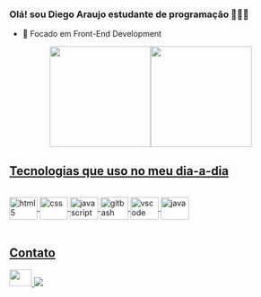 ### Olá! sou Diego Araujo  estudante de programação 👨🏾‍💻

- 🔭 Focado em Front-End Development

<div align = "center">
  <a href="https://github.com/coderdiego">
  <img height = "180em" src = "https://github-readme-stats.vercel.app/api?username=coderdiego&show_icons=true&theme=onedark&include_all_commits=true&count_private=true" /><img height = "180em" src = "https://github-readme-stats.vercel.app/api/top-langs/?username=coderdiego&layout=compact&langs_count=7&theme=onedark" />
</div>
  
  ## Tecnologias que uso no meu dia-a-dia
  <div style="display: inline_block"><br/>
    <img align="center" alt="html5" height="40" width="50" src="https://cdn.jsdelivr.net/gh/devicons/devicon/icons/html5/html5-original.svg" />
    <img align="center" alt="css" height="40" width="50" src="https://cdn.jsdelivr.net/gh/devicons/devicon/icons/css3/css3-original.svg" />
    <img align="center" alt="javascript" height="40" width="50" src="https://cdn.jsdelivr.net/gh/devicons/devicon/icons/javascript/javascript-original.svg" />
    <img align="center" alt="gitbash" height="40" width="50" src="https://cdn.jsdelivr.net/gh/devicons/devicon/icons/git/git-plain.svg" />
     <img align="center" alt="vscode" height="40" width="50" src="https://cdn.jsdelivr.net/gh/devicons/devicon/icons/vscode/vscode-original.svg" />
    <img align="center" alt="java" height="40" width="50" src="https://cdn.jsdelivr.net/gh/devicons/devicon/icons/java/java-original.svg" /> 
  </div><br/>
  
   ##  Contato
  <div>
    <a href="https://www.linkedin.com/in/diego-araujo-38a905210/"> <img height="30" width="40"src = "https://cdn.jsdelivr.net/gh/devicons/devicon/icons/linkedin/linkedin-original.svg"> </a>
 <a href="mailto:diego.ab.eletricista@gmail.com"> <img src = "https://img.shields.io/badge/Gmail-D14836?style=for-the-badge&logo=gmail&logoColor=white"> </ a>
  </div>
